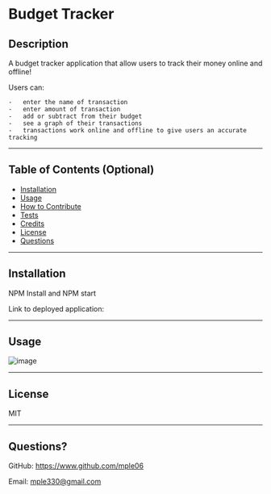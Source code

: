 # Budget Tracker

## Description

A budget tracker application that allow users to track their money online and offline!

Users can: 

    -   enter the name of transaction 
    -   enter amount of transaction
    -   add or subtract from their budget
    -   see a graph of their transactions
    -   transactions work online and offline to give users an accurate tracking
    
---

## Table of Contents (Optional)

- [Installation](#installation)
- [Usage](#usage)
- [How to Contribute](#contribute)
- [Tests](#tests)
- [Credits](#credits)
- [License](#license)
- [Questions](#questions)

---

## Installation

NPM Install and NPM start

Link to deployed application:

---


## Usage

![image](https://user-images.githubusercontent.com/90426657/142701323-89f492ad-4960-449b-af6f-60c6f624a86f.png)


---

## License

MIT

---

## Questions?

GitHub: https://www.github.com/mple06

Email: mple330@gmail.com
